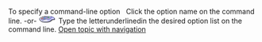 ---
---

To specify a command-line option
&#160;
Click the option name on the command line.
-or-
![images/keyboard1.png](images/keyboard1.png)
Type the letterunderlinedin the desired option list on the command line.
 [Open topic with navigation](specifycommandlineoption.html) 

